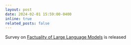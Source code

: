 ```yaml
---
layout: post
date: 2024-02-01 15:59:00-0400
inline: true
related_posts: false
---
```


Survey on [Factuality of Large Language Models](https://arxiv.org/pdf/2402.02420.pdf) is released
